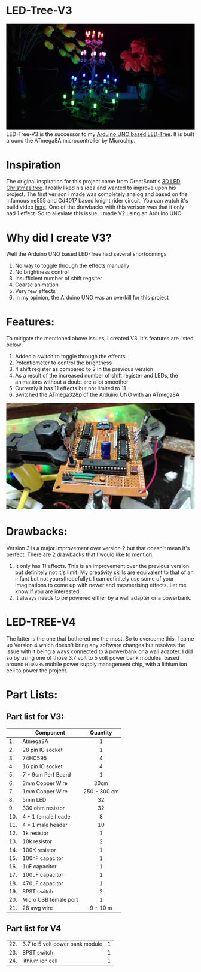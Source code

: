 # LED-Tree-V3
![LED Tree](/Images/Led-tree.jpg)
LED-Tree-V3 is the successor to my [Arduino UNO based LED-Tree](https://youtu.be/-E3FYhSJXbc). It is built around the ATmega8A microcontroller by Microchip. 

# Inspiration
The original inspiration for this project came from GreatScott's [3D LED Christmas tree](https://www.youtube.com/watch?v=Ya9RpvQyww4&t=0s). I really liked his idea and wanted to improve upon his project. The first verison I made was completely analog and based on the infamous ne555 and Cd4017 based knight rider circuit. You can watch it's build video [here](https://www.youtube.com/watch?v=1S3l5N7w0WI). One of the drawbacks with this verison was that it only had 1 effect. So to alleviate this issue, I made V2 using an Arduino UNO.

# Why did I create V3?
Well the Arduino UNO based LED-Tree had several shortcomings:
1. No way to toggle through the effects manually
2. No brightness control 
3. Insufficient number of shift regsiter
4. Coarse animation
5. Very few effects
6. In my opinion, the Arduino UNO was an overkill for this project


# Features:
To mitigate the mentioned above issues, I created V3. It's features are listed below:
1. Added a switch to toggle through the effects
2. Potentiometer to control the brightness
3. 4 shift register as compared to 2 in the previous version
4. As a result of the increased number of shift register and LEDs, the animations without a doubt are a lot smoother
5. Currently it has 11 effects but not limited to 11
6. Switched the ATmega328p of the Arduino UNO with an ATmega8A

![PCB](/Images/PCB.jpg)


# Drawbacks:
Version 3 is a major improvement over version 2 but that doesn't mean it's perfect. There are 2 drawbacks that I would like to mention.
1. It only has 11 effects. This is an improvement over the previous version but definitely not it's limit. My creativity skills are equivalent to that of an infant but not yours(hopefully). I can definitely use some of your imaginations to come up with newer and mesmerising effects. Let me know if you are interested.
2. It always needs to be powered either by a wall adapter or a powerbank.

# LED-TREE-V4
The latter is the one that bothered me the most. So to overcome this, I came up Version 4 which doesn't bring any software changes but resolves the issue with it being always connected to a powerbank or a wall adapter. I did so by using one of those 3.7 volt to 5 volt power bank modules, based around ```HT4928S``` mobile power supply management chip, with a lithium ion cell to power the project.

# Part Lists:
## Part list for V3:
|   | Component | Quantity |
| - | --------- | :------: |
| 1.| Atmega8A  | 1 |
| 2.| 28 pin IC socket | 1 |
| 3.| 74HC595 | 4 |
| 4.| 16 pin IC socket | 4 |
| 5.| 7 * 9cm Perf Board | 1 |
| 6.| 3mm Copper Wire | 30cm |
| 7.| 1mm Copper Wire | 250 - 300 cm |
| 8.| 5mm LED | 32 |
| 9.| 330 ohm resistor | 32 |
| 10.| 4 * 1 female header | 8 |
| 11.| 4 * 1 male header | 10 |
| 12.| 1k resistor | 1 |
| 13.| 10k resistor | 2 |
| 14.| 100K resistor | 1 |
| 15.| 100nF capacitor | 1 |
| 16.| 1uF capacitor | 1 |
| 17.| 100uF capacitor | 1 |
| 18.| 470uF capacitor | 1 |
| 19.| SPST switch | 2 |
| 20.| Micro USB female port | 1 |
| 21.| 28 awg wire | 9 - 10 m |
## Part list for V4
|    |           |       |
| -- | --------- | :---: |
| 22.| 3.7 to 5 volt power bank module | 1 |
| 23.| SPST switch | 1 |
| 24.| lithium ion cell | 1 |
